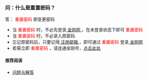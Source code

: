 ### 问：什么是重置密码？
答：<font color="Red"> 重置密码 </font>即变更密码
- 当<font color="Red"> 重置密码 </font>时，不必先登录[ 金刚网 ](https://a2zitpro.github.io/web/金刚中文网)，在未登录状态下即可<font color="Red"> 重置密码 </font>
- 当<font color="Red"> 重置密码 </font>时，不必录入原密码
- 忘记原密码后，只要记得[ 注册邮箱 ](https://a2zitpro.github.io/web/注册邮箱)，即可通过<font color="Red"> 重置密码 </font>登录[ 金刚网 ](https://a2zitpro.github.io/web/金刚中文网)
- 若需立即<font color="Red"> 重置密码 </font>，请连通金刚号，[点击此处](https://www.atozitpro.net/zh/password-reset/)
#### 推荐阅读
- [ 问题与解答 ](https://a2zitpro.github.io/web/问题与解答)
